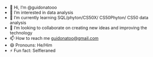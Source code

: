 - 👋 Hi, I’m @guidonatooo
- 👀 I’m interested in data analysis
- 🌱 I’m currently learning SQL/phyton/CS50X/ CS50Phyton/ CS50 data analysis
- 💞️ I’m looking to collaborate on creating new ideas and improving the technology
- 📫 How to reach me guidonatoo@gmail.com
- 😄 Pronouns: He/Him
- ⚡ Fun fact: Selfleraned

<!---
guidonatooo/guidonatooo is a ✨ special ✨ repository because its `README.md` (this file) appears on your GitHub profile.
You can click the Preview link to take a look at your changes.
--->
